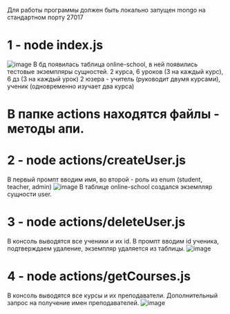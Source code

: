 Для работы программы должен быть локально запущен mongo на стандартном порту 27017


# 1 - node index.js
![image](https://github.com/sosiso4ka-istu/mongoose-test/assets/167700280/379ca5dc-7d02-49a1-a5cb-7836e450c30a)
В бд появилась таблица online-school, в ней появились тестовые экземпляры сущностей.
2 курса, 6 уроков (3 на каждый курс), 6 дз (3 на каждый урок)
2 юзера - учитель (руководит двумя курсами), ученик (одновременно изучает два курса)



# В папке actions находятся файлы - методы апи.

# 2 - node actions/createUser.js
В первый промпт вводим имя, во второй - роль из enum (student, teacher, admin)
![image](https://github.com/sosiso4ka-istu/mongoose-test/assets/167700280/38bcf2f5-b93b-4330-80c9-86064de374cb)
В таблице online-school создался экземпляр сущности user.

# 3 - node actions/deleteUser.js
В консоль выводятся все ученики и их id. В промпт вводим id ученика, подтверждаем удаление, экземпляр удаляется из таблицы.
![image](https://github.com/sosiso4ka-istu/mongoose-test/assets/167700280/53553944-223b-4fc0-8e55-fc3b1b42b546)


# 4 - node actions/getCourses.js
В консоль выводятся все курсы и их преподаватели. Дополнительный запрос на получение имен преподавателей.
![image](https://github.com/sosiso4ka-istu/mongoose-test/assets/167700280/4c5b478f-c190-412e-8123-097397b1b5b4)
